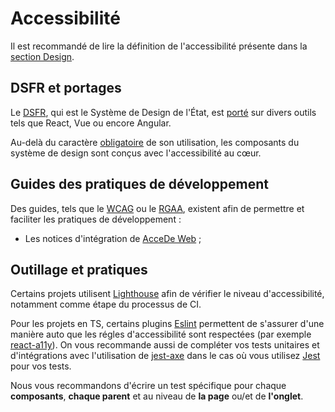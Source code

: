 # Accessibilité

Il est recommandé de lire la définition de l'accessibilité présente dans la [section Design](../Design/Accessibilite.md).

## DSFR et portages

Le [DSFR](https://www.systeme-de-design.gouv.fr/), qui est le Système de Design de l'État, est
[porté](design.md#dsfr) sur divers outils tels que React, Vue ou
encore Angular.

Au-delà du caractère [obligatoire](../Design/Processus-de-design.md#utilisation-obligatoire-du-design-system-dsfr) de
son utilisation, les composants du système de design sont conçus avec l'accessibilité au cœur.

## Guides des pratiques de développement

Des guides, tels que le [WCAG](https://www.w3.org/WAI/standards-guidelines/wcag/fr) ou le
[RGAA](https://accessibilite.numerique.gouv.fr/), existent afin de permettre et faciliter les pratiques de
développement :

- Les notices d'intégration de [AcceDe Web](https://www.accede-web.com/notices/html-et-css/) ;

## Outillage et pratiques

Certains projets utilisent [Lighthouse](https://github.com/GoogleChrome/lighthouse) afin de vérifier le niveau
d'accessibilité, notamment comme étape du processus de CI.

Pour les projets en TS, certains plugins [Eslint](https://eslint.org/) permettent de s'assurer d'une manière auto que les régles d'accessibilité sont respectées (par exemple [react-a11y](https://github.com/reactjs/react-a11y)).
On vous recommande aussi de compléter vos tests unitaires et d'intégrations avec l'utilisation de [jest-axe](https://www.npmjs.com/package/jest-axe) dans le cas où vous utilisez [Jest](https://jestjs.io/) pour vos tests.

Nous vous recommandons d'écrire un test spécifique pour chaque **composants**, **chaque parent** et au niveau de **la page** ou/et de **l'onglet**.
